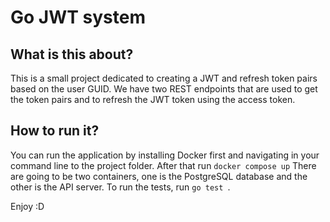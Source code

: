 # Go JWT system

## What is this about?

This is a small project dedicated to creating a JWT and refresh token pairs based on the user GUID. We have two REST endpoints that are used to get the token pairs and to refresh the JWT token using the access token.

## How to run it?

You can run the application by installing Docker first and navigating in your command line to the project folder. After that run ```docker compose up```
There are going to be two containers, one is the PostgreSQL database and the other is the API server. To run the tests, run ```go test ```.

Enjoy :D